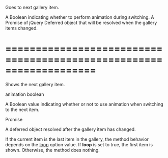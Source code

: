 <!--**
/*-------------------------------------------
    Auto-generated file. Do not modify.
-------------------------------------------

**-->
<!--d-->
Goes to next gallery item.
<!--/d-->
<!--p1d-->A Boolean indicating whether to perform animation during switching.<!--/p1d-->
<!--rd-->A Promise of jQuery Deferred object that will be resolved when the gallery items changed.<!--/rd-->
===================================================================
===================================================================

<!--shortDescription-->
Shows the next gallery item.
<!--/shortDescription-->

<!--paramName1-->animation<!--/paramName1-->
<!--paramType1-->boolean<!--/paramType1-->
<!--paramDescription1-->
A Boolean value indicating whether or not to use animation when switching to the next item.
<!--/paramDescription1-->

<!--returnType-->Promise<!--/returnType-->
<!--returnDescription-->
A deferred object resolved after the gallery item has changed.
<!--/returnDescription-->

<!--fullDescription-->
If the current item is the last item in the gallery, the method behavior depends on the [loop](/Documentation/ApiReference/UI_Widgets/dxGallery/Configuration/#loop) option value. If **loop** is set to true, the first item is shown. Otherwise, the method does nothing.
<!--/fullDescription-->